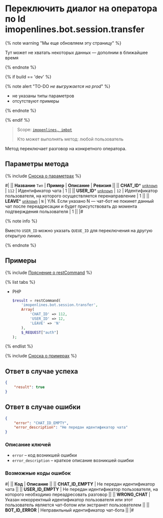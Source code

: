 # Переключить диалог на оператора по Id imopenlines.bot.session.transfer

{% note warning "Мы еще обновляем эту страницу" %}

Тут может не хватать некоторых данных — дополним в ближайшее время

{% endnote %}

{% if build == 'dev' %}

{% note alert "TO-DO _не выгружается на prod_" %}

- не указаны типы параметров
- отсутствуют примеры

{% endnote %}

{% endif %}

> Scope: [`imopenlines, imbot`](../../../scopes/permissions.md)
>
> Кто может выполнять метод: любой пользователь

Метод переключает разговор на конкретного оператора.

## Параметры метода

{% include [Сноска о параметрах](../../../../_includes/required.md) %}

#|
|| **Название**
`Тип` | **Пример** | **Описание** | **Ревизия** ||
|| **CHAT_ID***
[`unknown`](../../../data-types.md) | `112` | Идентификатор чата | 1 ||
|| **USER_ID***
[`unknown`](../../../data-types.md) | `12` | Идентификатор пользователя, на которого осуществляется перенаправление | 1 ||
|| **LEAVE***
[`unknown`](../../../data-types.md) | `N` | Y/N. Если указано N — чат-бот не покинет данный чат после переадресации и будет присутствовать до момента подтверждения пользователя | 1 ||
|#

{% note info %}

Вместо `USER_ID` можно указать `QUEUE_ID` для переключения на другую открытую линию.

{% endnote %}

## Примеры

{% include [Пояснение о restCommand](../../../chat-bots/_includes/rest-command.md) %}

{% list tabs %}

- PHP

    ```php
    $result = restCommand(
        'imopenlines.bot.session.transfer',
        Array(
            'CHAT_ID' => 112,
            'USER_ID' => 12,
            'LEAVE' => 'N'
        ),
        $_REQUEST["auth"]
    );
    ```

{% endlist %}

{% include [Сноска о примерах](../../../../_includes/examples.md) %}

## Ответ в случае успеха

```json
{
    "result": true
}
```

## Ответ в случае ошибки

```json
{
    "error": "CHAT_ID_EMPTY",
    "error_description": "Не передан идентификатор чата"
}
```

### Описание ключей

- `error` – код возникшей ошибки
- `error_description` – краткое описание возникшей ошибки

### Возможные коды ошибок

#|
|| **Код** | **Описание** ||
|| **CHAT_ID_EMPTY** | Не передан идентификатор чата ||
|| **USER_ID_EMPTY** | Не передан идентификатор пользователя, на которого необходимо переадресовать разговор ||
|| **WRONG_CHAT** | Указан некорректный идентификатор пользователя или этот пользователь является чат-ботом или экстранет пользователем ||
|| **BOT_ID_ERROR** | Неправильный идентификатор чат-бота ||
|#